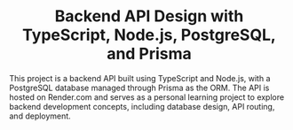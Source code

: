 <h1 align="center">Backend API Design with TypeScript, Node.js, PostgreSQL, and Prisma</h1>

This project is a backend API built using TypeScript and Node.js, with a PostgreSQL database managed through Prisma as the ORM. The API is hosted on Render.com and serves as a personal learning project to explore backend development concepts, including database design, API routing, and deployment.